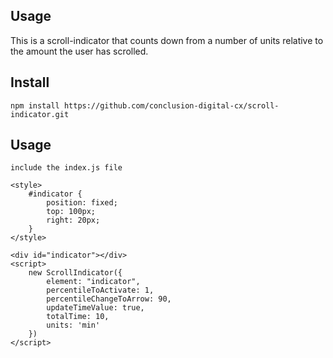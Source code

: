 Usage
---
This is a scroll-indicator that counts down from a number of units relative to the amount the user has scrolled.

Install
---
    
    npm install https://github.com/conclusion-digital-cx/scroll-indicator.git

Usage
---
    include the index.js file

    <style>
        #indicator {
            position: fixed;
            top: 100px;
            right: 20px;
        }
    </style>

    <div id="indicator"></div>
    <script>
        new ScrollIndicator({
            element: "indicator",
            percentileToActivate: 1,
            percentileChangeToArrow: 90,
            updateTimeValue: true,
            totalTime: 10,
            units: 'min'
        })
    </script>